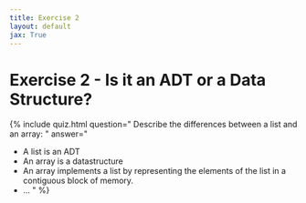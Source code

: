 ```yaml
---
title: Exercise 2
layout: default
jax: True
---
```

# Exercise 2 - Is it an ADT or a Data Structure?

{% include quiz.html 
   question="
   Describe the differences between a list and an array:
   " 
   answer="
   - A list is an ADT
   - An array is a datastructure
   - An array implements a list by representing the elements of the list in a contiguous block of memory.
   - ...
   " 
%}
